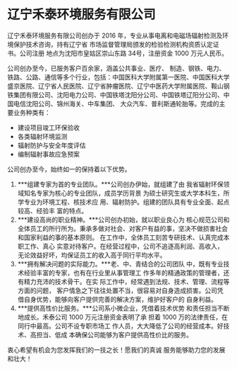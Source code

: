 # 辽宁禾泰环境服务有限公司
辽宁禾泰环境服务有限公司创办于 2016 年，专业从事电离和电磁场辐射检测及环境保护技术咨询，持有辽宁省 市场监督管理局颁发的检验检测机构资质认定证书。公司注册 地点为沈阳市皇姑区崇山东路 34号，注册资金 1000 万元人民币。

公司创办至今，已服务客户百余家，涵盖公共事业、医疗、 制造、钢铁、电力、铁路、公路、通信等多个行业，包括：中国医科大学附属第一医院、中国医科大学盛京医院、辽宁省人民医院、辽宁省肿瘤医院、辽宁中医药大学附属医院、鞍山钢铁集团有限公司、沈阳电力公司、中国铁塔沈阳分公司、中国铁塔辽阳分公司、中国电信沈阳公司、锦州海关、中车集团、 大众汽车、普利斯通轮胎等。完成的主要业务种类有：
* 建设项目竣工环保验收
* 各类辐射环境监测
* 辐射防护与安全年度评估
* 编制辐射事故应急预案

公司创办至今，始终如一的保持着以下优势。
1. ***组建专家为首的专业团队。***公司创办伊始，就组建了由 我省辐射环保领域知名专家为核心的专业团队，成员学历背景 为硕士研究生或大学本科生，所学专业为环境工程、核技术应 用、辐射防护。组建的团队具有专业全面、起点较高、经验丰 富的特点。
2. ***建设高尚的职业精神。***公司创办初始，就以职业良心为 核心规范公司和全体员工的所行所为。秉承多做对社会、对客户有益的事，坚决不做损害社会和国家利益的事的基本原则。 在工作中，全体员工刻苦专研技术、认真完成本职工作、真心 实意对待客户。在经营过程中，公司不追逐高利润、高收入， 无论效益好坏，均保证员工的收入高于同行平均水平。
3. ***拥有解决问题的实际能力。***老、中、青结合的公司团队 中，既有专业技术经验丰富的专家，也有在行业里从事管理工 作多年的精通政策的管理者，还有精力充沛的技术骨干。在实 际工作中，经常遇到法规、技术、管理、流程等方面的问题， 客户情急之下往往处置不当，很容易对自身造成损害。公司凭 借自身优势，能够向客户提供完善的解决方案，维护好客户的 自身利益。
4. ***提供高性价比服务。***公司系小微企业，凭借着技术优势 和责任担当不断地成长。禾泰公司 1000 万元注册资金表明了承 担着 1000 万的法律责任，在同行中最高。公司不设专职市场工 作人员，大大降低了公司的经营成本。好技术、高担当、低成 本确保公司能够为客户提供高性价比的服务。

衷心希望有机会为您发挥我们的一技之长！愿我们的真诚 服务能够助力您的发展和壮大！
